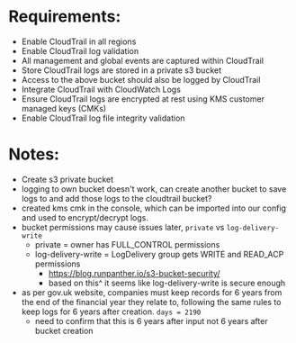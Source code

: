 # Requirements:
- Enable CloudTrail in all regions
- Enable CloudTrail log validation
- All management and global events are captured within CloudTrail
- Store CloudTrail logs are stored in a private s3 bucket
- Access to the above bucket should also be logged by CloudTrail
- Integrate CloudTrail with CloudWatch Logs
- Ensure CloudTrail logs are encrypted at rest using KMS customer managed keys (CMKs)
- Enable CloudTrail log file integrity validation

# Notes:
- Create s3 private bucket 
- logging to own bucket doesn't work, can create another bucket to save logs to and add those logs to the cloudtrail bucket? 
- created kms cmk in the console, which can be imported into our config and used to encrypt/decrypt logs. 
- bucket permissions may cause issues later, `private` vs `log-delivery-write`
    - private = owner has FULL_CONTROL permissions
    - log-delivery-write = LogDelivery group gets WRITE and READ_ACP permissions
        - https://blog.runpanther.io/s3-bucket-security/
        - based on this^ it seems like log-delivery-write is secure enough
- as per gov.uk website, companies must keep records for 6 years from the end of the financial year they relate to, following the same rules to keep logs for 6 years after creation.  `days = 2190`
    - need to confirm that this is 6 years after input not 6 years after bucket creation
